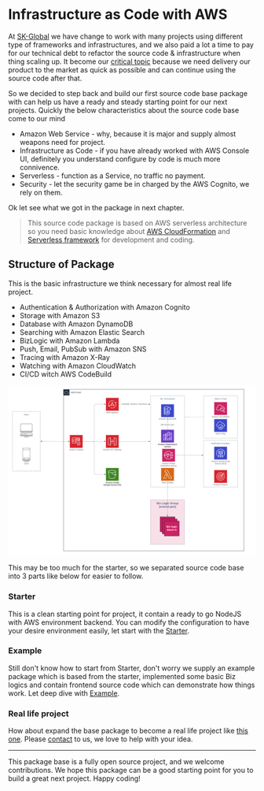 # Infrastructure as Code with AWS

At [SK-Global](https://sk-global.biz/) we have change to work with many projects using different type of frameworks and infrastructures, and we also paid a lot a time to pay for our technical debt to refactor the source code & infrastructure when thing scaling up.
It become our [critical topic](https://medium.com/sk-geek/adopting-the-base-sbp-at-skg-why-we-move-to-microservices-4461f984a72e) because we need delivery our product to the market as quick as possible and can continue using the source code after that.

So we decided to step back and build our first source code base package with can help us have a ready and steady starting point for our next projects. Quickly the below characteristics about the source code base come to our mind

* Amazon Web Service - why, because it is major and supply almost weapons need for project.
* Infrastructure as Code - if you have already worked with AWS Console UI, definitely you understand configure by code is much more connivence.
* Serverless - function as a Service, no traffic no payment.
* Security - let the security game be in charged by the AWS Cognito, we rely on them.

Ok let see what we got in the package in next chapter.

> This source code package is based on AWS serverless architecture so you need basic knowledge about [AWS CloudFormation](https://aws.amazon.com/cloudformation) and [Serverless framework](https://serverless.com/) for development and coding.

## Structure of Package

This is the basic infrastructure we think necessary for almost real life project.

* Authentication & Authorization with Amazon Cognito
* Storage with Amazon S3
* Database with Amazon DynamoDB
* Searching with Amazon Elastic Search
* BizLogic with Amazon Lambda 
* Push, Email, PubSub with Amazon SNS
* Tracing with Amazon X-Ray
* Watching with Amazon CloudWatch
* CI/CD witch AWS CodeBuild

![](raw/base.png)

This may be too much for the starter, so we separated source code base into 3 parts like below for easier to follow.

### Starter

This is a clean starting point for project, it contain a ready to go NodeJS with AWS environment backend. You can modify the configuration to have your desire environment easily, let start with the [Starter](https://github.com/skglobal-jsc/Infrastructure-as-Code-with-AWS/tree/master/starter).

### Example

Still don't know how to start from Starter, don't worry we supply an example package which is based from the starter, implemented some basic Biz logics and contain frontend source code which can demonstrate how things work. Let deep dive with [Example](https://github.com/skglobal-jsc/Infrastructure-as-Code-with-AWS/tree/master/example).

### Real life project

How about expand the base package to become a real life project like [this one](https://hamaso.sk-global.io). Please [contact](mailto:info@sk-global.biz?subject=IaC-with-AWS%20with%20advance%20require) to us, we love to help with your idea.

---
This package base is a fully open source project, and we welcome contributions. We hope this package can be a good starting point for you to build a great next project. Happy coding!
